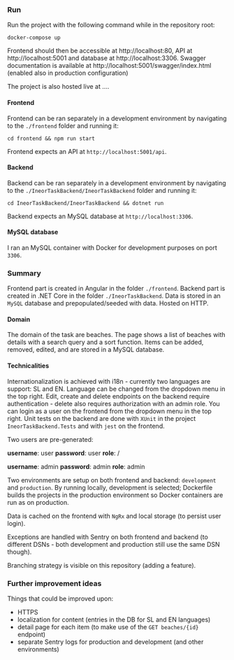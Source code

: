 ### Run
Run the project with the following command while in the repository root:

    docker-compose up

Frontend should then be accessible at http://localhost:80, API at http://localhost:5001 and database at http://localhost:3306.
Swagger documentation is available at http://localhost:5001/swagger/index.html (enabled also in production configuration)

The project is also hosted live at ....

#### Frontend
Frontend can be ran separately in a development environment by navigating to the `./frontend` folder and running it:

    cd frontend && npm run start

Frontend expects an API at `http://localhost:5001/api`.

#### Backend
Backend can be ran separately in a development environment by navigating to the `./IneorTaskBackend/IneorTaskBackend` folder and running it:

    cd IneorTaskBackend/IneorTaskBackend && dotnet run

Backend expects an MySQL database at `http://localhost:3306`.

#### MySQL database
I ran an MySQL container with Docker for development purposes on port `3306`.

### Summary
Frontend part is created in Angular in the folder `./frontend`.
Backend part is created in .NET Core in the folder `./IneorTaskBackend`.
Data is stored in an `MySQL` database and prepopulated/seeded with data.
Hosted on HTTP.

#### Domain
The domain of the task are beaches. The page shows a list of beaches with details with a search query and a sort function. Items can be added, removed, edited, and are stored in a MySQL database.

#### Technicalities
Internationalization is achieved with i18n - currently two languages are support: SL and EN. Language can be changed from the dropdown menu in the top right.
Edit, create and delete endpoints on the backend require authentication - delete also requires authorization with an admin role. You can login as a user on the frontend from the dropdown menu in the top right.
Unit tests on the backend are done with `XUnit` in the project `IneorTaskBackend.Tests` and with `jest` on the frontend.

Two users are pre-generated:

**username**: user
**password**: user
**role**: /

**username**: admin
**password**: admin
**role**: admin

Two environments are setup on both frontend and backend: `development` and `production`. By running locally, development is selected; Dockerfile builds the projects in the production environment so Docker containers are run as on production.

Data is cached on the frontend with `NgRx` and local storage (to persist user login).

Exceptions are handled with Sentry on both frontend and backend (to different DSNs - both development and production still use the same DSN though).

Branching strategy is visible on this repository (adding a feature).

### Further improvement ideas
Things that could be improved upon:
* HTTPS
* localization for content (entries in the DB for SL and EN languages)
* detail page for each item (to make use of the `GET beaches/{id}` endpoint)
* separate Sentry logs for production and development (and other environments)

